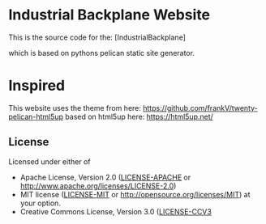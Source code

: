 # Industrial Backplane Website

This is the source code for the:
[IndustrialBackplane]

which is based on pythons pelican static site generator.  

# Inspired

This website uses the theme from here:
https://github.com/frankV/twenty-pelican-html5up
based on html5up here:
https://html5up.net/

## License

Licensed under either of

 * Apache License, Version 2.0 ([LICENSE-APACHE](LICENSE-APACHE) or
   http://www.apache.org/licenses/LICENSE-2.0)
 * MIT license ([LICENSE-MIT](LICENSE-MIT) or
   http://opensource.org/licenses/MIT) at your option.
 * Creative Commons License, Version 3.0 ([LICENSE-CCV3](LICENSE-CCV3)
   
